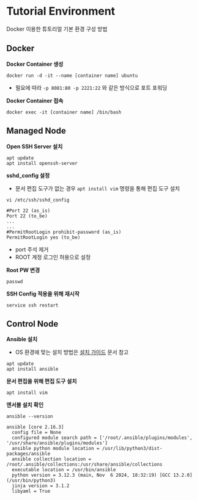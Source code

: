 # Tutorial Environment
Docker 이용한 튜토리얼 기본 환경 구성 방법



## Docker
**Docker Container 생성**
```
docker run -d -it --name [container name] ubuntu
```
* 필요에 따라 `-p 8081:80 -p 2221:22` 와 같은 방식으로 포트 포워딩

**Docker Container 접속**
```
docker exec -it [container name] /bin/bash
```



## Managed Node
**Open SSH Server 설치**
```
apt update
apt install openssh-server
```

**sshd_config 설정**
* 문서 편집 도구가 없는 경우 `apt install vim` 명령을 통해 편집 도구 설치
```
vi /etc/ssh/sshd_config
```
```
#Port 22 (as_is)
Port 22 (to_be)
...
...
#PermitRootLogin prohibit-password (as_is)
PermitRootLogin yes (to_be)
```
* port 주석 제거
* ROOT 계정 로그인 허용으로 설정


**Root PW 변경**
```
passwd
```

**SSH Config 적용을 위해 재시작**
```
service ssh restart
```

## Control Node
**Ansible 설치**
* OS 환경에 맞는 설치 방법은 [설치 가이드](Ansible-Install) 문서 참고
```
apt update
apt install ansible
```


**문서 편집을 위해 편집 도구 설치**
```
apt install vim
```


**앤서블 설치 확인**
```
ansible --version
```
```
ansible [core 2.16.3]
  config file = None
  configured module search path = ['/root/.ansible/plugins/modules', '/usr/share/ansible/plugins/modules']
  ansible python module location = /usr/lib/python3/dist-packages/ansible
  ansible collection location = /root/.ansible/collections:/usr/share/ansible/collections
  executable location = /usr/bin/ansible
  python version = 3.12.3 (main, Nov  6 2024, 18:32:19) [GCC 13.2.0] (/usr/bin/python3)
  jinja version = 3.1.2
  libyaml = True
```